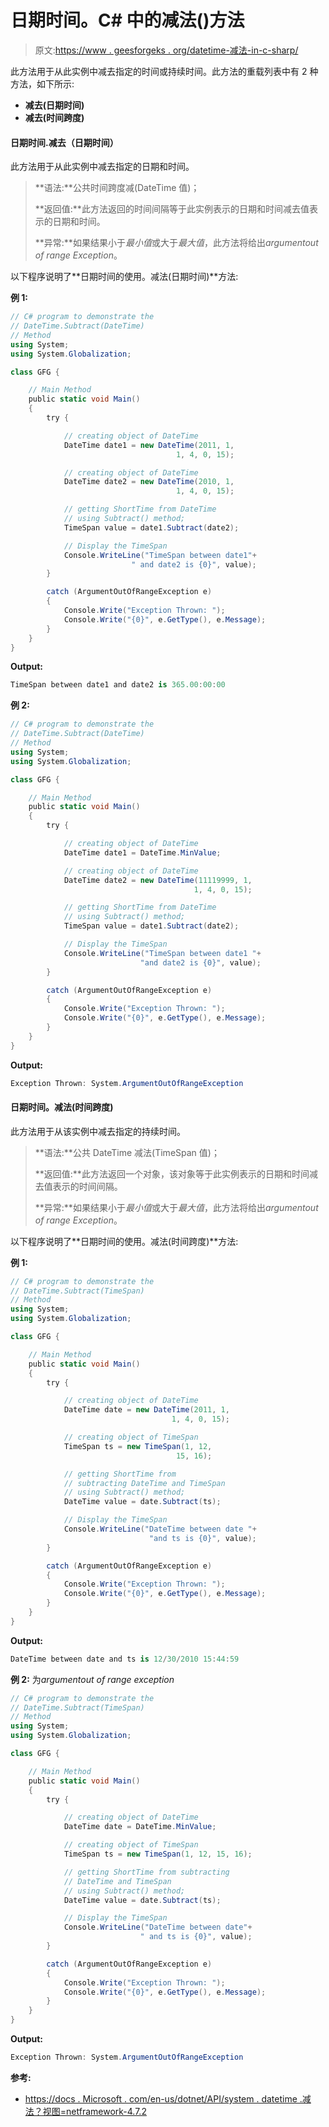 # 日期时间。C# 中的减法()方法

> 原文:[https://www . geesforgeks . org/datetime-减法-in-c-sharp/](https://www.geeksforgeeks.org/datetime-subtract-method-in-c-sharp/)

此方法用于从此实例中减去指定的时间或持续时间。此方法的重载列表中有 2 种方法，如下所示:

*   **减去(日期时间)**
*   **减去(时间跨度)**

#### 日期时间.减去（日期时间）

此方法用于从此实例中减去指定的日期和时间。

> **语法:**公共时间跨度减(DateTime 值)；
> 
> **返回值:**此方法返回的时间间隔等于此实例表示的日期和时间减去值表示的日期和时间。
> 
> **异常:**如果结果小于*最小值*或大于*最大值*，此方法将给出*argumentout of range Exception*。

以下程序说明了**日期时间的使用。减法(日期时间)**方法:

**例 1:**

```cs
// C# program to demonstrate the
// DateTime.Subtract(DateTime)
// Method
using System;
using System.Globalization;

class GFG {

    // Main Method
    public static void Main()
    {
        try {

            // creating object of DateTime
            DateTime date1 = new DateTime(2011, 1,
                                     1, 4, 0, 15);

            // creating object of DateTime
            DateTime date2 = new DateTime(2010, 1,
                                     1, 4, 0, 15);

            // getting ShortTime from DateTime
            // using Subtract() method;
            TimeSpan value = date1.Subtract(date2);

            // Display the TimeSpan
            Console.WriteLine("TimeSpan between date1"+
                           " and date2 is {0}", value);
        }

        catch (ArgumentOutOfRangeException e) 
        {
            Console.Write("Exception Thrown: ");
            Console.Write("{0}", e.GetType(), e.Message);
        }
    }
}
```

**Output:**

```cs
TimeSpan between date1 and date2 is 365.00:00:00

```

**例 2:**

```cs
// C# program to demonstrate the
// DateTime.Subtract(DateTime)
// Method
using System;
using System.Globalization;

class GFG {

    // Main Method
    public static void Main()
    {
        try {

            // creating object of DateTime
            DateTime date1 = DateTime.MinValue;

            // creating object of DateTime
            DateTime date2 = new DateTime(11119999, 1,
                                         1, 4, 0, 15);

            // getting ShortTime from DateTime
            // using Subtract() method;
            TimeSpan value = date1.Subtract(date2);

            // Display the TimeSpan
            Console.WriteLine("TimeSpan between date1 "+
                             "and date2 is {0}", value);
        }

        catch (ArgumentOutOfRangeException e) 
        {
            Console.Write("Exception Thrown: ");
            Console.Write("{0}", e.GetType(), e.Message);
        }
    }
}
```

**Output:**

```cs
Exception Thrown: System.ArgumentOutOfRangeException

```

#### 日期时间。减法(时间跨度)

此方法用于从该实例中减去指定的持续时间。

> **语法:**公共 DateTime 减法(TimeSpan 值)；
> 
> **返回值:**此方法返回一个对象，该对象等于此实例表示的日期和时间减去值表示的时间间隔。
> 
> **异常:**如果结果小于*最小值*或大于*最大值*，此方法将给出*argumentout of range Exception*。

以下程序说明了**日期时间的使用。减法(时间跨度)**方法:

**例 1:**

```cs
// C# program to demonstrate the
// DateTime.Subtract(TimeSpan)
// Method
using System;
using System.Globalization;

class GFG {

    // Main Method
    public static void Main()
    {
        try {

            // creating object of DateTime
            DateTime date = new DateTime(2011, 1,
                                    1, 4, 0, 15);

            // creating object of TimeSpan
            TimeSpan ts = new TimeSpan(1, 12,
                                     15, 16);

            // getting ShortTime from 
            // subtracting DateTime and TimeSpan
            // using Subtract() method;
            DateTime value = date.Subtract(ts);

            // Display the TimeSpan
            Console.WriteLine("DateTime between date "+
                               "and ts is {0}", value);
        }

        catch (ArgumentOutOfRangeException e) 
        {
            Console.Write("Exception Thrown: ");
            Console.Write("{0}", e.GetType(), e.Message);
        }
    }
}
```

**Output:**

```cs
DateTime between date and ts is 12/30/2010 15:44:59

```

**例 2:** 为*argumentout of range exception*

```cs
// C# program to demonstrate the
// DateTime.Subtract(TimeSpan)
// Method
using System;
using System.Globalization;

class GFG {

    // Main Method
    public static void Main()
    {
        try {

            // creating object of DateTime
            DateTime date = DateTime.MinValue;

            // creating object of TimeSpan
            TimeSpan ts = new TimeSpan(1, 12, 15, 16);

            // getting ShortTime from subtracting 
            // DateTime and TimeSpan
            // using Subtract() method;
            DateTime value = date.Subtract(ts);

            // Display the TimeSpan
            Console.WriteLine("DateTime between date"+
                             " and ts is {0}", value);
        }

        catch (ArgumentOutOfRangeException e)
        {
            Console.Write("Exception Thrown: ");
            Console.Write("{0}", e.GetType(), e.Message);
        }
    }
}
```

**Output:**

```cs
Exception Thrown: System.ArgumentOutOfRangeException

```

**参考:**

*   [https://docs . Microsoft . com/en-us/dotnet/API/system . datetime .减法？视图=netframework-4.7.2](https://docs.microsoft.com/en-us/dotnet/api/system.datetime.subtract?view=netframework-4.7.2)